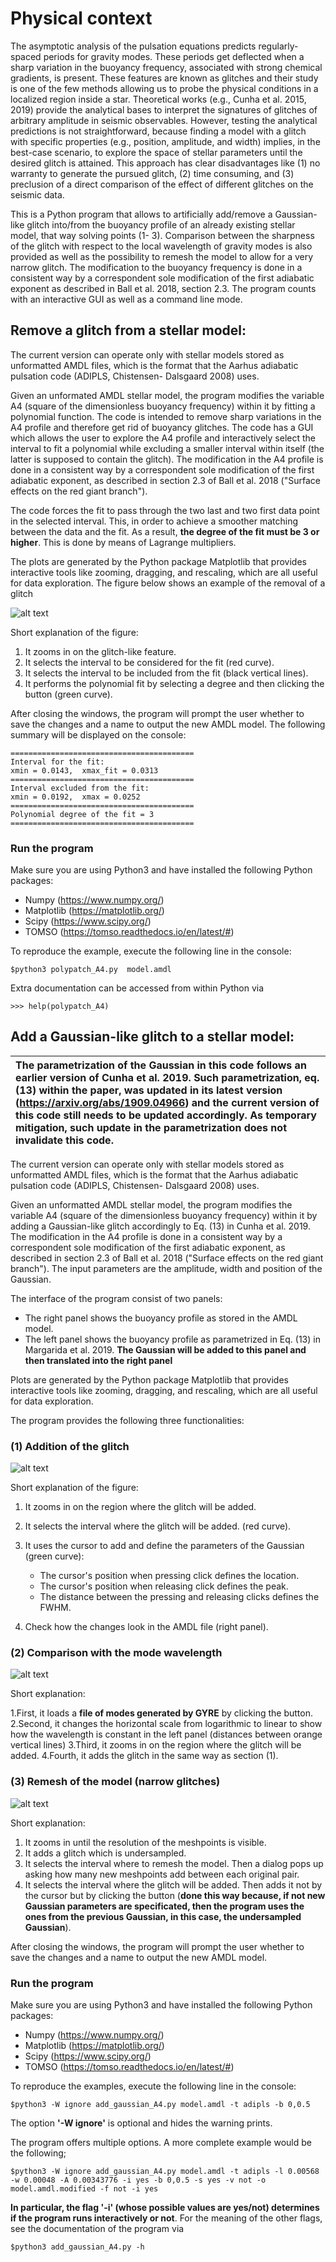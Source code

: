 # Physical context

The asymptotic analysis of the pulsation equations predicts regularly-spaced periods for gravity
modes. These periods get deflected when a sharp variation in the buoyancy frequency, associated with
strong chemical gradients, is present. These features are known as glitches and their study is one of
the few methods allowing us to probe the physical conditions in a localized region inside a star.
Theoretical works (e.g., Cunha et al. 2015, 2019) provide the analytical bases to interpret the
signatures of glitches of arbitrary amplitude in seismic observables. However, testing the analytical
predictions is not straightforward, because finding a model with a glitch with specific properties (e.g.,
position, amplitude, and width) implies, in the best-case scenario, to explore the space of stellar
parameters until the desired glitch is attained. This approach has clear disadvantages like (1) no
warranty to generate the pursued glitch, (2) time consuming, and (3) preclusion of a direct comparison
of the effect of different glitches on the seismic data.

This is a Python program that allows to artificially add/remove a Gaussian-like
glitch into/from the buoyancy profile of an already existing stellar model, that way solving points (1-
3). Comparison between the sharpness of the glitch with respect to the local wavelength of gravity
modes is also provided as well as the possibility to remesh the model to allow for a very narrow glitch.
The modification to the buoyancy frequency is done in a consistent way by a correspondent sole
modification of the first adiabatic exponent as described in Ball et al. 2018, section 2.3. The program
counts with an interactive GUI as well as a command line mode.

## Remove a glitch from a stellar model:

The current version can operate only with stellar models stored as unformatted AMDL
files, which is the format that the Aarhus adiabatic pulsation code (ADIPLS, Chistensen-
Dalsgaard 2008) uses.

Given an unformated AMDL stellar model, the program modifies the variable A4 (square of the dimensionless buoyancy frequency) within it
by fitting a polynomial function. The code is intended to remove sharp variations in the A4 profile and therefore
get rid of buoyancy glitches. The code has a GUI which allows the user to explore the A4 profile and
interactively select the interval to fit a polynomial while excluding a
smaller interval within itself (the latter is supposed to contain the
glitch). The modification in the A4 profile is done in a consistent way by a
correspondent sole modification of the first adiabatic exponent, as
described in section 2.3 of Ball et al. 2018 ("Surface effects on
the red giant branch").

The code forces the fit to pass through the two last and two
first data point in the selected interval. This, in order to achieve a 
smoother matching between the data and the fit. As a result, **the degree 
of the fit must be 3 or higher**. This is done by means of Lagrange multipliers.

The plots are generated by the Python package Matplotlib that provides interactive tools like zooming, dragging,
and rescaling, which are all useful for data exploration. The figure below shows an example of the removal of a glitch

![alt text](https://github.com/stefano-rgc/glitch_add_and_remove/blob/master/exemplary_images/remove_glitch.gif)

Short explanation of the figure:

1. It zooms in on the glitch-like feature.
2. It selects the interval to be considered for the fit (red curve).
3. It selects the interval to be included from the fit (black vertical lines).
4. It performs the polynomial fit by selecting a degree and then clicking the button (green curve).

After closing the windows, the program will prompt the user whether to save the changes and a name to output the new AMDL model. The following summary will be displayed on the console:

```
=========================================
Interval for the fit:
xmin = 0.0143, 	xmax_fit = 0.0313
=========================================
Interval excluded from the fit:
xmin = 0.0192, 	xmax = 0.0252
=========================================
Polynomial degree of the fit = 3
=========================================
```

### Run the program

Make sure you are using Python3 and have installed the following Python packages:

  - Numpy (https://www.numpy.org/)
  - Matplotlib (https://matplotlib.org/)
  - Scipy (https://www.scipy.org/)
  - TOMSO (https://tomso.readthedocs.io/en/latest/#)  


To reproduce the example, execute the following line in the console:

```
$python3 polypatch_A4.py  model.amdl 
```

Extra documentation can be accessed from within Python via

```
>>> help(polypatch_A4)
```

## Add a Gaussian-like glitch to a stellar model:


|The parametrization of the Gaussian in this code follows an earlier version of  Cunha et al. 2019. Such parametrization, eq. (13) within the paper, was updated in its latest version (https://arxiv.org/abs/1909.04966) and the current version of this code still needs to be updated accordingly. As temporary mitigation, such update in the parametrization does not invalidate this code.|
|:--- |


The current version can operate only with stellar models stored as unformatted AMDL
files, which is the format that the Aarhus adiabatic pulsation code (ADIPLS, Chistensen-
Dalsgaard 2008) uses.

Given an unformatted AMDL stellar model, the program modifies the variable A4 (square of the dimensionless buoyancy frequency) within it by adding a Gaussian-like glitch accordingly to Eq. (13) in Cunha et al. 2019. The modification in the A4 profile is done in a consistent way by a correspondent sole modification of the first adiabatic exponent, as described in section 2.3 of Ball et al. 2018 ("Surface effects on the red giant branch"). The input parameters are the amplitude, width and position of the Gaussian. 

The interface of the program consist of two panels:

- The right panel shows the buoyancy profile as stored in the AMDL model.
- The left panel shows the buoyancy profile as parametrized in Eq. (13) in Margarida et al. 2019. **The Gaussian will be added to this panel and then translated into the right panel**

Plots are generated by the Python package Matplotlib that provides interactive tools like zooming, dragging,
and rescaling, which are all useful for data exploration.

The program provides the following three functionalities:

### (1) Addition of the glitch

![alt text](https://github.com/stefano-rgc/glitch_add_and_remove/blob/master/exemplary_images/add_glitch1.gif)

Short explanation of the figure:

1. It zooms in on the region where the glitch will be added.
2. It selects the interval where the glitch will be added. (red curve).
3. It uses the cursor to add and define the parameters of the Gaussian (green curve):

   - The cursor's position when pressing click defines the location.
   - The cursor's position when releasing click defines the peak.
   - The distance between the pressing and releasing clicks defines the FWHM.

4. Check how the changes look in the AMDL file (right panel).

### (2) Comparison with the mode wavelength

![alt text](https://github.com/stefano-rgc/glitch_add_and_remove/blob/master/exemplary_images/add_glitch2.gif)

Short explanation:

1.First, it loads a **file of modes generated by GYRE** by clicking the button.
2.Second, it changes the horizontal scale from logarithmic to linear to show how the wavelength is constant in the left panel (distances between orange vertical lines) 
3.Third, it zooms in on the region where the glitch will be added.
4.Fourth, it adds the glitch in the same way as section (1).


### (3) Remesh of the model (narrow glitches)

![alt text](https://github.com/stefano-rgc/glitch_add_and_remove/blob/master/exemplary_images/add_glitch3.gif)

Short explanation:

1. It zooms in until the resolution of the meshpoints is visible.
2. It adds a glitch which is undersampled.
3. It selects the interval where to remesh the model. Then a dialog pops up asking how many new meshpoints add between each original pair.
4. It selects the interval where the glitch will be added. Then adds it not by the cursor but by clicking the button (**done this way because, if not new Gaussian parameters are specificated, then the program uses the ones from the previous Gaussian, in this case, the undersampled Gaussian**).

After closing the windows, the program will prompt the user whether to save the changes and a name to output the new AMDL model.

### Run the program

Make sure you are using Python3 and have installed the following Python packages:

  - Numpy (https://www.numpy.org/)
  - Matplotlib (https://matplotlib.org/)
  - Scipy (https://www.scipy.org/)
  - TOMSO (https://tomso.readthedocs.io/en/latest/#)

To reproduce the examples, execute the following line in the console:

```
$python3 -W ignore add_gaussian_A4.py model.amdl -t adipls -b 0,0.5 
```

The option **'-W ignore'** is optional and hides the warning prints.

The program offers multiple options. A more complete example would be the following;

```
$python3 -W ignore add_gaussian_A4.py model.amdl -t adipls -l 0.00568 -w 0.00048 -A 0.00343776 -i yes -b 0,0.5 -s yes -v not -o model.amdl.modified -f not -i yes
```

**In particular, the flag '-i' (whose possible values are yes/not) determines if the program runs interactively or not**. For the meaning of the other flags, see the documentation of the program via 

```
$python3 add_gaussian_A4.py -h
```
